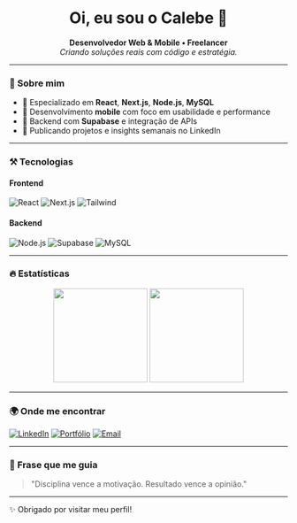 <h1 align="center">Oi, eu sou o Calebe 👋</h1>

<p align="center">
  <b>Desenvolvedor Web & Mobile • Freelancer</b><br/>
  <i>Criando soluções reais com código e estratégia.</i>
</p>

---

### 🧠 Sobre mim

- 🔧 Especializado em **React**, **Next.js**, **Node.js**, **MySQL**
- 📱 Desenvolvimento **mobile** com foco em usabilidade e performance
- 🧪 Backend com **Supabase** e integração de APIs
- 🚀 Publicando projetos e insights semanais no LinkedIn

---

### ⚒️ Tecnologias

#### Frontend
![React](https://img.shields.io/badge/-React-61DAFB?logo=react&logoColor=white&style=for-the-badge)
![Next.js](https://img.shields.io/badge/-Next.js-000000?logo=nextdotjs&logoColor=white&style=for-the-badge)
![Tailwind](https://img.shields.io/badge/-Tailwind-38B2AC?logo=tailwindcss&logoColor=white&style=for-the-badge)

#### Backend
![Node.js](https://img.shields.io/badge/-Node.js-339933?logo=nodedotjs&logoColor=white&style=for-the-badge)
![Supabase](https://img.shields.io/badge/-Supabase-3ECF8E?logo=supabase&logoColor=white&style=for-the-badge)
![MySQL](https://img.shields.io/badge/-MySQL-4479A1?logo=mysql&logoColor=white&style=for-the-badge)

---

### 🔥 Estatísticas

<p align="center">
  <img height="170" src="https://github-readme-stats.vercel.app/api?username=calebe&show_icons=true&theme=radical&count_private=true"/>
  <img height="170" src="https://github-readme-stats.vercel.app/api/top-langs/?username=calebe&layout=compact&theme=radical"/>
</p>

---

### 🌍 Onde me encontrar

[![LinkedIn](https://img.shields.io/badge/-LinkedIn-0077B5?style=for-the-badge&logo=linkedin&logoColor=white)](https://www.linkedin.com/in/calebe-liasse-71488430b/)
[![Portfólio](https://img.shields.io/badge/-Portfólio-000?style=for-the-badge&logo=vercel&logoColor=white)](https://portifolio-calebe-liasse.vercel.app/)
[![Email](https://img.shields.io/badge/-Email-EA4335?style=for-the-badge&logo=gmail&logoColor=white)](mailto:calebeliasseclb@gmail.com)

---

### 💬 Frase que me guia

> "Disciplina vence a motivação. Resultado vence a opinião."

---

✨ Obrigado por visitar meu perfil!
